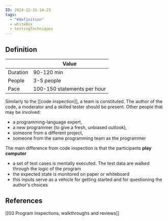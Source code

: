 ```yaml
---
ID: 2024-12-31-14:23
tags:
  - "#definition"
  - whiteBox
  - testingTechniques
---
```

## Definition

|          | Value                       |
| -------- | --------------------------- |
| Duration | 90-120 min                  |
| People   | 3-5 people                  |
| Pace     | 100-150 statements per hour |

Similarly to the [[code inspection]], a team is constituted. The author of the code, a moderator and a skilled tester should be present. Other people that may be involved:
- a programming-language expert,
- a new programmer (to give a fresh, unbiased outlook),
- someone from a different project,
- someone from the same programming team as the programmer

The main difference from code inspection is that the participants **play computer**
- a set of test cases is mentally executed. The test data are walked through the logic of the program
- the expected state is monitored on paper or whiteboard
- this inputs serve as a vehicle for getting started and for questioning the author's choices

## References
[[03 Program Inspections, walkthroughs and reviews]]